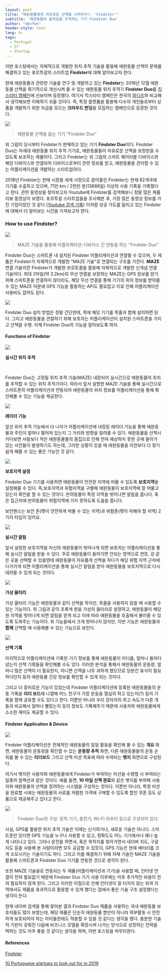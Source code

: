```yaml
---
layout: post
title: "애완동물에게 자유로운 산책을 시켜주자!: 'Findster'"
subtitle: '애완동물의 움직임을 추적하는 기기 Findster Duo'
author: "devfon"
header-style: text
lang: kr
tags:
  - Portugal
  - IT
  - Startup
---
```


이번 포스팅에서는 자체적으로 개발한 위치 추적 기술을 활용해 애완동물 산책의 문제를 해결하고 있는 포르투갈의 스타트업 **Findster**에 대해 알아보고자 한다.

현재 애완동물과 관련한 기술을 연구 및 개발하고 있는 **Findster**는 2016년 12월 애완동물 산책을 획기적으로 개선시켜 줄 수 있는 애완동물 위치 추적기 **Findster Duo**를 [킥스타터 캠페인](https://www.kickstarter.com/discover)에 선보이며 등장했다. 여기서 킥스타터 캠페인은 한국의 [와디즈](https://www.wadiz.kr/)와 비교해서 생각해보면 이해하기 쉬울 것이다. 즉, 특정 플랫폼을 활용해 다수의 개인들로부터 상품을 개발하기 위한 자금을 모으는 **크라우드 펀딩**을 모집하는 캠페인으로 등장한 것이다.

![](/img/in-post/device.png)
> 애완동물 산책을 돕는 기기 "Findster Duo"

위 그림이 당시부터 Findster가 판매하고 있는 기기 **Findster Duo**이다. Findster Duo는 차세대 애완동물 위치 추적 기기로, 애완동물들이 자유로운 산책을 보장받을 수 있도록 보조하는 제품이다. 그리고 Findster는 위 그림의 스마트 웨어러블 디바이스와 해당 디바이스와 연결되어 디바이스로부터 관련 정보를 얻고, 애완동물을 관리할 수 있는 어플리케이션을 개발하는 스타트업이다.

2018년 Findster는 판매 시장을 세계 시장으로 끌어올린 Findster는 현재 82개국에 기기를 수출하고 있으며, 71만 km / 2천만 분(13888일) 이상의 사용 기록을 기록했다고 한다. 관련 동영상을 찾아보고자 Youtube에 Findster를 검색해보니 정말 많은 제품 리뷰 동영상이 보였다. 포르투갈 스타트업들을 조사해본 후, 가장 많은 동영상 정보를 가진 기업이었던 것 같다.([Youtube 검색 기록](https://www.youtube.com/results?search_query=findster)) 이처럼 성공 가도를 달리고 있는 Findster에 대해서 더 알아보는 시간을 가져보고자 한다.


### How to use Findster?
![](/img/in-post/maze.png)
> MAZE 기술을 활용해 어플리케이션-디바이스 간 연동을 하는 "Findster Duo"

Findster Duo는 스마트폰 내 설치된 Findster 어플리케이션과 연결될 수 있으며, 두 제품은 Findster가 자체적으로 개발한 "MAZE 기술"로 연결되는 구조를 가진다. **MAZE** 연결 기술이란 Findster가 개발한 프로토콜을 활용해 자체적으로 개발한 신개념 연결 기술이다. 최대 2마일(약 3.2km)의 무선 연결을 보장하는 MAZE는 GPS 정보를 받기 위해 스마트폰을 연결하지 않더라도, 해당 무선 연결을 통해 기기의 위치 정보를 받아올 수 있는 MAZE 덕분에 GPS 기능을 활용하는 API도 필요없고 이로 인해 어플리케이션 사용비도 없어도 된다.

![](/img/in-post/findster_wear.png)

Findster Duo 설치 방법은 정말 간단한데, 목에 해당 기기를 목줄과 함께 설치하면 된다. 그리고 애완동물을 관찰하기 위해 보호자는 어플리케이션이 설치된 스마트폰을 가지고 산책을 수행. 이제 Findster Duo의 기능을 알아보도록 하자.

#### Functions of Findster
![](/img/in-post/find_gps.png)

**실시간 위치 추적** 

<br/>

Findster Duo는 고정밀 위치 추적 기술(MAZE) 내장되어 실시간으로 애완동물의 위치를 추적할 수 있는 위치 추적기이다. 따라서 앞서 설명한 MAZE 기술을 통해 실시간으로 스마트폰의 어플리케이션과 연동되어 애완동물의 위치 정보를 어플리케이션을 통해 확인해볼 수 있는 기능을 제공한다.

![](/img/in-post/radar.png)

**레이더 기능**

앞선 위치 추적 기능에서 더 나아가 어플리케이션에 내장된 레이더 기능을 통해 애완동물과 주인이 얼마나 떨어져 있는지 그 거리와 방향을 알려줄 수 있다. 애완동물을 산책시키다보면 사람보다 작은 애완동물들의 몸집으로 인해 전혀 예상하지 못한 곳에 들어가 있는 사건들이 발생하기도 하는데, 그러한 상황이 있을 때 애완동물을 이전보다 더 찾기 쉽게 해줄 수 있는 좋은 기능인 것 같다.

![](/img/in-post/fence.png)

**보호지역 설정**

Findster Duo 기기를 사용하면 애완동물이 안전한 지역에 머물 수 있도록 **보호지역**을 설정해줄 수 있다. 즉,보호지역과 위험지역을 구별해 애완동물이 보호지역에 잘 머물고 있는지 확인을 할 수 있는 것이다. 반려동물이 특정 지역을 벗어나면 알림을 줍니다. 혹은 집근처에 반려동물이 위험지역에 가지 못하도록 도움을 줍니다.

보안펜스는 보안 존(펫이 안전하게 머물 수 있는 지역)과 위험존(펫이 피해야 할 지역) 2가지 타입이 있어요.

![](/img/in-post/alert.png)

**실시간 알림**

앞서 설정한 보호지역을 자신의 애완동물이 벗어나게 되면 보호자는 어플리케이션을 통해 실시간 알림을 받을 수 있다. 주로 애완동물이 들어가면 안되는 영역으로 연못, 강 같은 곳을 선택할 수 있을텐데 애완동물이 자유롭게 산책을 하다가 해당 위험 지역 근처에 다가가게 되면 어플리케이션을 통해 실시간 알림을 받아 애완동물을 보호지역으로 다시 데려올 수 있게 되는 것이다.

![](/img/in-post/vl.png)

**가상 울타리**

가상 울타리 기능은 애완동물과 같이 산책을 하지만, 목줄을 사용하지 않을 때 사용할 수 있는 기능이다. 위 그림과 같이 초록색 원을 가상의 울타리로 설정하고, 애완동물이 해당 원 지역을 벗어나게 되면 알림을 받게 되고 이에 따라 애완동물을 호출해서 불러올 수 있도록 도와주는 기능이다. 위 기능들에서 크게 벗어나지 않지만, 이번 기능은 애완동물과 **함께** 산책할 때 사용해볼 수 있는 기능으로 보인다.

![](/img/in-post/history.png)

**산책 기록**

마지막으로 어플리케이션에 기록된 기기 정보를 통해 애완동물이 어디를, 얼마나 돌아다녔는지 산책 기록들을 확인해볼 수도 있다. 이러한 분석을 통해서 애완동물의 운동량, 얼마나 많은 산책이 더 필요한지, 아니면 산책을 너무 과하게 했으므로 당분간 휴식이 필요하다던지 등의 애완동물 건강 정보를 확인할 수 있게 되는 것이다.

그리고 더 흥미로운 기능이 있었는데 Findster 어플리케이션에 등록된 애완동물들의 운동 기록을 **리더 보드**에 나열해 어느 친구가 가장 운동을 열심히 하고 있는지(?) 등의 기록을 함께 공유할 수도 있다고 한다. 이뿐만 아니라 우리 강아지의 최고 속도가 다른 개들과 비교해서 얼마나 빨랐는지 등의 정보도 기록해주기 때문에 사용자와 애완동물에게 소소한 재미도 제공할 수 있다.


#### Findster Application & Device
![](/img/in-post/findapp.png)

Findster 어플리케이션은 전체적인 애완동물의 일일 활동을 확인해 볼 수 있는 **개요** 화면, 애완동물의 운동량을 확인할 수 있는 **운동량 추적** 화면, 다른 애완동물들의 운동 순위를 볼 수 있는 **리더보드** 그리고 산책 미션 목표에 따라 수여되는 **뱃지** 화면으로 구성된다.

여기서 뱃지란 사용자와 애완동물에게 Findster가 부여하는 미션을 수행할 시 부여되는 일종의 컬렉션과 같은 것이다. 예를 들면, **10 마일 산책 완료**와 같은 뱃지를 부여해 사용자와 애완동물의 산책을 장려하는 시스템을 구성하는 것이다. 이뿐만 아니라, 특정 미션을 완료할 시에는 애완동물의 사료를 저렴한 가격에 구매할 수 있도록 할인 쿠폰 등도 상품으로 제공해주고 있다고 한다.

![](/img/in-post/dv2.png)
> Findster Duo의 구성: 장착 기기, 충전기, Wi-Fi 라우터 등으로 구성되어 있다.

사실, GPS를 활용한 위치 추적 기술은 이제는 신기하거나, 새로운 기술은 아니다. 스마트폰만 있다면 GPS 기능을 누구나 사용할 수 있고, 정확도도 어느 기기에서나 꽤나 높게 나타나고 있다. 그러나 운전을 하면서, 혹은 목적지를 찾아가면서 네이버 지도, 구글 지도 등을 사용해 본 사람이라면 모두 공감할 수 있듯이, GPS 기능은 현재 배터리를 크게 소모시키는 기술이기도 하다. 그리고 이를 해결하기 위해 자체 기술인 MAZE 기술을 활용해 스마트폰과 Findster Duo 기기를 연동한 것으로 생각이 된다.

또한 MAZE 기술을로 연동되는 두 제품(어플리케이션과 기기)을 사용할 때, 인터넷 연결이 전혀 필요없기 때문에 Findster Duo 기기 사용 이후에는 이후 추가적인 비용이 전혀 필요하지 않게 된다. 그리고 이러한 이점으로 인해 인터넷이 잘 터지지 않는 외곽 지역에서도 제품을 효과적으로 활용할 수 있게 했다는 점에서 좋은 기술 구조 설정했다는 생각이 든다.

현재 네이버 검색을 통해 찾아본 결과 Findster Duo 제품을 사용하는 국내 애완동물 보호자들도 많이 보였는데, 해당 제품은 단순히 애완동물 뿐만이 아니라 외부활동 시 안전하게 보호되어야 하는 아이들한테도 적용할 수 있을 것 같다는 생각을 했다. 충분한 기술적 기반이 갖춰진 다음에 비즈니스 모델을 확장시켜 나가는 방식으로 성장하는 전략을 택하는 것도 아주 좋을 것 같다는 생각을 하며, 이번 포스팅을 마무리한다.

#### References
[Findster](https://getfindster.com/)

[10 Portuguese startups to look out for in 2019](https://www.eu-startups.com/2019/02/10-portuguese-startups-to-look-out-for-in-2019/)